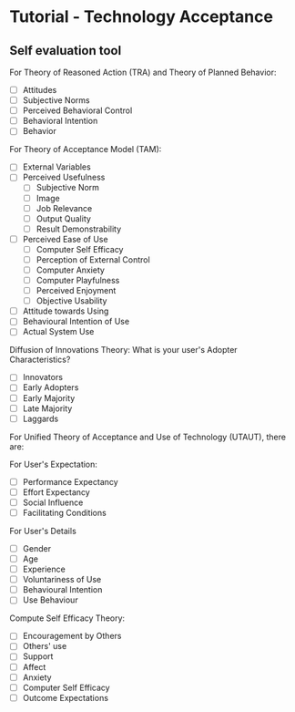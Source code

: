 # Tutorial - Technology Acceptance

## Self evaluation tool

For Theory of Reasoned Action (TRA) and Theory of Planned Behavior:

* [ ] Attitudes
* [ ] Subjective Norms
* [ ] Perceived Behavioral Control
* [ ] Behavioral Intention
* [ ] Behavior

For Theory of Acceptance Model (TAM):

* [ ] External Variables
* [ ] Perceived Usefulness
  * [ ] Subjective Norm
  * [ ] Image
  * [ ] Job Relevance
  * [ ] Output Quality
  * [ ] Result Demonstrability 
* [ ] Perceived Ease of Use
  * [ ] Computer Self Efficacy
  * [ ] Perception of External Control
  * [ ] Computer Anxiety
  * [ ] Computer Playfulness
  * [ ] Perceived Enjoyment
  * [ ] Objective Usability
* [ ] Attitude towards Using
* [ ] Behavioural Intention of Use
* [ ] Actual System Use

Diffusion of Innovations Theory: What is your user's Adopter Characteristics?

* [ ] Innovators
* [ ] Early Adopters
* [ ] Early Majority
* [ ] Late Majority
* [ ] Laggards

For Unified Theory of Acceptance and Use of Technology (UTAUT), there are:

For User's Expectation:

* [ ] Performance Expectancy
* [ ] Effort Expectancy
* [ ] Social Influence
* [ ] Facilitating Conditions

For User's Details

* [ ] Gender 
* [ ] Age
* [ ] Experience
* [ ] Voluntariness of Use
* [ ] Behavioural Intention
* [ ] Use Behaviour

Compute Self Efficacy Theory:

* [ ] Encouragement by Others
* [ ] Others' use
* [ ] Support
* [ ] Affect
* [ ] Anxiety
* [ ] Computer Self Efficacy
* [ ] Outcome Expectations
